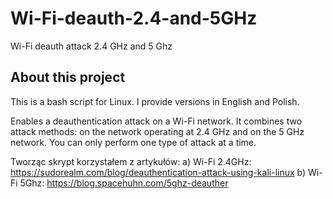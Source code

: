 # Wi-Fi-deauth-2.4-and-5GHz
Wi-Fi deauth attack 2.4 GHz and 5 Ghz

## About this project
This is a bash script for Linux. I provide versions in English and Polish.

Enables a deauthentication attack on a Wi-Fi network. It combines two attack methods: on the network operating at 2.4 GHz and on the 5 GHz network. You can only perform one type of attack at a time.

Tworząc skrypt korzystałem z artykułów:
a) Wi-Fi 2.4GHz: https://sudorealm.com/blog/deauthentication-attack-using-kali-linux
b) Wi-Fi 5Ghz: https://blog.spacehuhn.com/5ghz-deauther 

